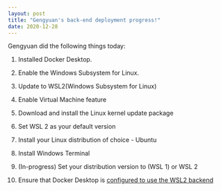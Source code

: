 ```yaml
---
layout: post
title: "Gengyuan's back-end deployment progress!"
date: 2020-12-28
---
```


Gengyuan did the following things today:

1) Installed Docker Desktop.

2) Enable the Windows Subsystem for Linux.

3) Update to WSL2(Windows Subsystem for Linux)

4) Enable Virtual Machine feature

5) Download and install the Linux kernel update package

6) Set WSL 2 as your default version

7) Install your Linux distribution of choice - Ubuntu

8) Install Windows Terminal

9) (In-progress) Set your distribution version to (WSL 1) or WSL 2

10) Ensure that Docker Desktop is [configured to use the WSL2 backend](https://docs.docker.com/docker-for-windows/wsl/)




